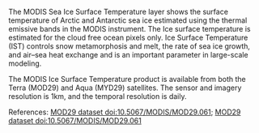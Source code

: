 The MODIS Sea Ice Surface Temperature layer shows the surface temperature of Arctic and Antarctic sea ice estimated using the thermal emissive bands in the MODIS instrument. The Ice surface temperature is estimated for the cloud free ocean pixels only. Ice Surface Temperature (IST) controls snow metamorphosis and melt, the rate of sea ice growth, and air–sea heat exchange and is an important parameter in large-scale modeling.

The MODIS Ice Surface Temperature product is available from both the Terra (MOD29) and Aqua (MYD29) satellites. The sensor and imagery resolution is 1km, and the temporal resolution is daily.

References: [MOD29 dataset doi:10.5067/MODIS/MOD29.061](https://doi.org/10.5067/MODIS/MOD29.061); [MOD29 dataset doi:10.5067/MODIS/MOD29.061](https://doi.org/10.5067/MODIS/MOD29.061)